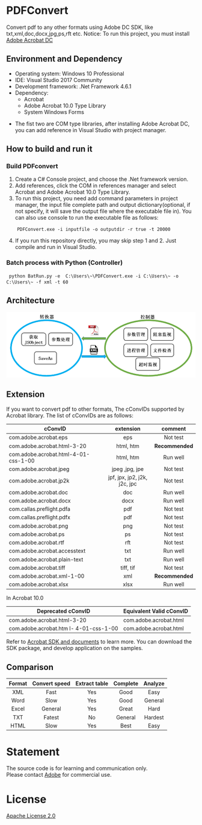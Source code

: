 # PDFConvert
Convert pdf to any other formats using Adobe DC SDK, like txt,xml,doc,docx,jpg,ps,rft etc.
Notice: To run this project, you must install [Adobe Acrobat DC](https://www.adobe.com/cn/downloads.html?promoid=RL89NGY7&mv=other)
## Environment and Dependency 
* Operating system: Windows 10 Professional
* IDE: Visual Studio 2017 Community
* Development framework: .Net Framework 4.6.1
* Dependency:  
    * Acrobat   
    * Adobe Acrobat 10.0 Type Library  
    * System Windows Forms  
- The fist two are COM type libraries, after installing Adobe Acrobat DC, you can add reference in Visual Studio with project manager.

## How to build and run it
### Build PDFconvert
1. Create a C# Console project, and choose the .Net framework version. 
2. Add references, click the COM in references manager and select Acrobat and Adobe Acrobat 10.0 Type Library.
3. To run this project, you need add command parameters in project manager, the input file  complete path and output dictionary(optional, if not specify, it will save the output file where the executable file in). You can also use console to run the executable file as follows:
```
    PDFConvert.exe -i inputfile -o outputdir -r true -t 20000
```
4. If you run this repository directly, you may skip step 1 and 2. Just compile and run in Visual Studio.

### Batch process with Python (Controller)

``` 
 python BatRun.py -e  C:\Users\~\PDFConvert.exe -i C:\Users\~ -o C:\Users\~ -f xml -t 60
```

## Architecture 
![](architecture.png)

## Extension
If you want to convert pdf to other formats, 
The cConvIDs supported by Acrobat library. The list of cConvIDs are as follows:  

cConvID| extension | comment  
-|:-: |:-:
com.adobe.acrobat.eps                   | 	eps                             |Not test 
com.adobe.acrobat.html-3-20             |	html, htm                       |**Recommended**
com.adobe.acrobat.html-4-01-css-1-00    |	html, htm                       |Run well
com.adobe.acrobat.jpeg	                |   jpeg ,jpg, jpe                  |Not test
com.adobe.acrobat.jp2k                  |	jpf, jpx, jp2, j2k, j2c, jpc    |Not test
com.adobe.acrobat.doc 	                |   doc                             |Run well
com.adobe.acrobat.docx 	                |   docx                            |Run well
com.callas.preflight.pdfa	            |   pdf                             |Not test
com.callas.preflight.pdfx	            |   pdf                             |Not test
com.adobe.acrobat.png                   |	png                             |Not test
com.adobe.acrobat.ps                    |   ps                              |Not test
com.adobe.acrobat.rtf                   |	rft                             |Not test
com.adobe.acrobat.accesstext 	        |   txt                             |Run well
com.adobe.acrobat.plain-text	        |	txt                             |Run well
com.adobe.acrobat.tiff	                |   tiff, tif                       |Not test
com.adobe.acrobat.xml-1-00 	            |   xml                             |**Recommended**
com.adobe.acrobat.xlsx                  |   xlsx                            |Run well

In Acrobat 10.0 

Deprecated cConvID | Equivalent Valid cConvID
-|-
com.adobe.acrobat.html-3-20 | com.adobe.acrobat.html
com.adobe.acrobat.htm l- 4-01-css-1-00 | com.adobe.acrobat.html

Refer to [Acrobat SDK and documents](https://www.adobe.com/devnet/acrobat/documentation.html) to learn more. You can download the SDK package, and develop application on the samples.

## Comparison

Format|	Convert speed|	Extract table| Complete	| Analyze
:-: |:-: |:-: | :-: |:-:
XML |  Fast |	Yes|	Good|	Easy
Word|  Slow |	Yes|	Good|	General
Excel| General| Yes|    Great|	Hard
TXT	|  Fatest|	No|	    General|	Hardest
HTML|  Slow|	Yes|	Best|   Easy


# Statement
The source code is for learning and communication only.   
Please contact [Adobe](https://www.adobe.com/cn/) for commercial use.

# License
[Apache License 2.0](./LICENSE)


